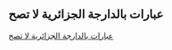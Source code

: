## عبارات بالدارجة الجزائرية لا تصح

<a href="https://da3wahub.github.io/3ibarat/index.html"> عبارات بالدارجة الجزائرية لا تصح</a>
